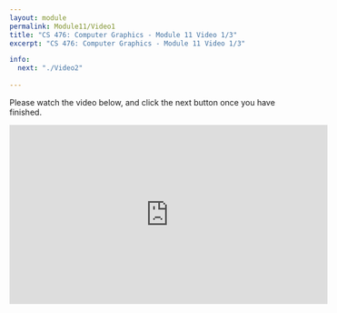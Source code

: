 ```yaml
---
layout: module
permalink: Module11/Video1
title: "CS 476: Computer Graphics - Module 11 Video 1/3"
excerpt: "CS 476: Computer Graphics - Module 11 Video 1/3"

info:
  next: "./Video2"
  
---
```


Please watch the video below, and click the next button once you have finished. 

<iframe width="560" height="315" src="https://www.youtube.com/embed/lToOei6bD-M" frameborder="0" allow="accelerometer; autoplay; clipboard-write; encrypted-media; gyroscope; picture-in-picture" allowfullscreen></iframe>

